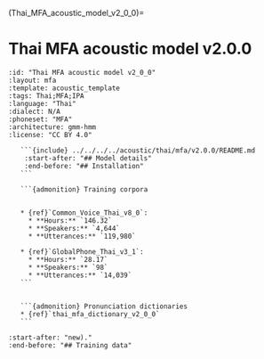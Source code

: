 
(Thai_MFA_acoustic_model_v2_0_0)=
# Thai MFA acoustic model v2.0.0

``````{acoustic} Thai MFA acoustic model v2.0.0
:id: "Thai MFA acoustic model v2_0_0"
:layout: mfa
:template: acoustic_template
:tags: Thai;MFA;IPA
:language: "Thai"
:dialect: N/A
:phoneset: "MFA"
:architecture: gmm-hmm
:license: "CC BY 4.0"

   ```{include} ../../../../acoustic/thai/mfa/v2.0.0/README.md
    :start-after: "## Model details"
    :end-before: "## Installation"
   ```

   ```{admonition} Training corpora


   * {ref}`Common_Voice_Thai_v8_0`:
     * **Hours:** `146.32`
     * **Speakers:** `4,644`
     * **Utterances:** `119,980`

   * {ref}`GlobalPhone_Thai_v3_1`:
     * **Hours:** `28.17`
     * **Speakers:** `98`
     * **Utterances:** `14,039`
   ```


   ```{admonition} Pronunciation dictionaries
   * {ref}`thai_mfa_dictionary_v2_0_0`
   ```
``````

```{include} ../../../../acoustic/thai/mfa/v2.0.0/README.md
:start-after: "new)."
:end-before: "## Training data"
```
